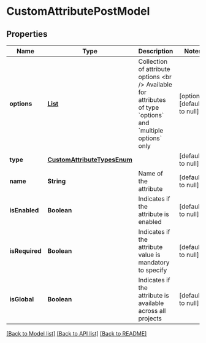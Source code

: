 # CustomAttributePostModel
## Properties

| Name | Type | Description | Notes |
|------------ | ------------- | ------------- | -------------|
| **options** | [**List**](CustomAttributeOptionPostModel.md) | Collection of attribute options  &lt;br /&gt;  Available for attributes of type &#x60;options&#x60; and &#x60;multiple options&#x60; only | [optional] [default to null] |
| **type** | [**CustomAttributeTypesEnum**](CustomAttributeTypesEnum.md) |  | [default to null] |
| **name** | **String** | Name of the attribute | [default to null] |
| **isEnabled** | **Boolean** | Indicates if the attribute is enabled | [default to null] |
| **isRequired** | **Boolean** | Indicates if the attribute value is mandatory to specify | [default to null] |
| **isGlobal** | **Boolean** | Indicates if the attribute is available across all projects | [default to null] |

[[Back to Model list]](../README.md#documentation-for-models) [[Back to API list]](../README.md#documentation-for-api-endpoints) [[Back to README]](../README.md)

